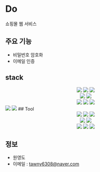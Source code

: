 # Do
쇼핑몰 웹 서비스

## 주요 기능
- 비밀번호 암호화
- 이메일 인증

## stack
<div align="center">
	<img src="https://img.shields.io/badge/Spring%20Boot-%236DB33F?style=flat&logo=Spring%20Boot&logoColor=white"/>
	<img src="https://img.shields.io/badge/Java-%23007396?style=flat&logo=java&logoColor=white"/>
	<img src="https://img.shields.io/badge/MySQL-%234479A1?style=flat&logo=MySQL&logoColor=white"/> <br>
	<img src="https://img.shields.io/badge/JSTL-%234169E1?style=flat&logo=jsp&logoColor=white"/>
	<img src="https://img.shields.io/badge/AWS-%23FF9900?style=flat&logo=Amazon%20AWS&logoColor=white" /> <br>
	<img src="https://img.shields.io/badge/HTML-%23E34F26?style=flat&logo=HTML5&logoColor=E9FFEE" />
	<img src="https://img.shields.io/badge/CSS-%231572B6?style=flat&logo=CSS3&logoColor=E9FFEE"/>
	<img src="https://img.shields.io/badge/JavaScript-%23F7DF1E?style=social-square&amp;label=%20&amp;logocolor=F7DF1E&amp;link=https%3A%2F%2Fdeveloper.mozilla.org%2Fen-US%2Fdocs%2FLearn%2FFront-end_web_developer" />
</div>
<img src="https://img.shields.io/badge/JSTL-%234169E1?style=flat&logo=jsp&logoColor=white"/>
	<img src="https://img.shields.io/badge/JavaScript-%23F7DF1E?style=social-square&amp;label=%20&amp;logocolor=F7DF1E&amp;link=https%3A%2F%2Fdeveloper.mozilla.org%2Fen-US%2Fdocs%2FLearn%2FFront-end_web_developer" />
## Tool
<div align="center">
	<img src="https://img.shields.io/badge/Spring Boot-green?style=flat&logo=Spring Boot&logoColor=white"/>
	<img src="https://img.shields.io/badge/Java-black?style=flat&logo=Java&logoColor=white"/>
	<img src="https://img.shields.io/badge/MYSQL-blue?style=flat&logo=MYSQL&logoColor=white"/> <br>
	<img src="https://img.shields.io/badge/JSTL-%234169E1?style=flat&logo=JSTL&logoColor=white"/>
	<img src="https://img.shields.io/badge/AWS-yellow?style=flat&logo=AWS&logoColor=white" /> <br>
	<img src="https://img.shields.io/badge/HTML-darkorange?style=flat&logo=HTML&logoColor=white" />
	<img src="https://img.shields.io/badge/CSS-#808080?style=flat&logo=CSS&logoColor=white"/>
	<img src="https://img.shields.io/badge/JavaScript-#006400?style=flat&logo=JavaScript&logoColor=white"/>
</div>

## 정보 
- 원영도
- 이메일 : tawny6308@naver.com



